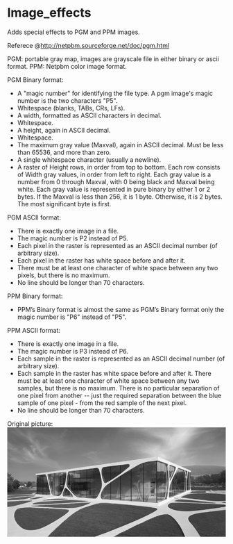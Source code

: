 # Image_effects
Adds special effects to PGM and PPM images.

Referece @http://netpbm.sourceforge.net/doc/pgm.html

PGM: portable gray map, images are grayscale file in either binary or ascii format.
PPM: Netpbm color image format.

PGM Binary format:
- A "magic number" for identifying the file type. A pgm image's magic number is the two characters "P5".
- Whitespace (blanks, TABs, CRs, LFs).
- A width, formatted as ASCII characters in decimal.
- Whitespace.
- A height, again in ASCII decimal.
- Whitespace.
- The maximum gray value (Maxval), again in ASCII decimal. Must be less than 65536, and more than zero.
- A single whitespace character (usually a newline).
- A raster of Height rows, in order from top to bottom. Each row consists of Width gray values, in order from left to right.
Each gray value is a number from 0 through Maxval, with 0 being black and Maxval being white.
Each gray value is represented in pure binary by either 1 or 2 bytes.
If the Maxval is less than 256, it is 1 byte. Otherwise, it is 2 bytes. The most significant byte is first.

PGM ASCII format:
- There is exactly one image in a file.
- The magic number is P2 instead of P5.
- Each pixel in the raster is represented as an ASCII decimal number (of arbitrary size).
- Each pixel in the raster has white space before and after it.
- There must be at least one character of white space between any two pixels, but there is no maximum.
- No line should be longer than 70 characters.


PPM Binary format:
- PPM’s Binary format is almost the same as PGM’s Binary format only the magic number is "P6" instead of "P5".

PPM ASCII format:
- There is exactly one image in a file.
- The magic number is P3 instead of P6.
- Each sample in the raster is represented as an ASCII decimal number (of arbitrary size).
- Each sample in the raster has white space before and after it. There must be at least one character of white space between any two samples, but there is no maximum. There is no particular separation of one pixel from another -- just the required separation between the blue sample of one pixel - from the red sample of the next pixel.
- No line should be longer than 70 characters.


Original picture:
![](https://github.com/phoenix6418/Image_effects/blob/master/contour/contour1_input.png)